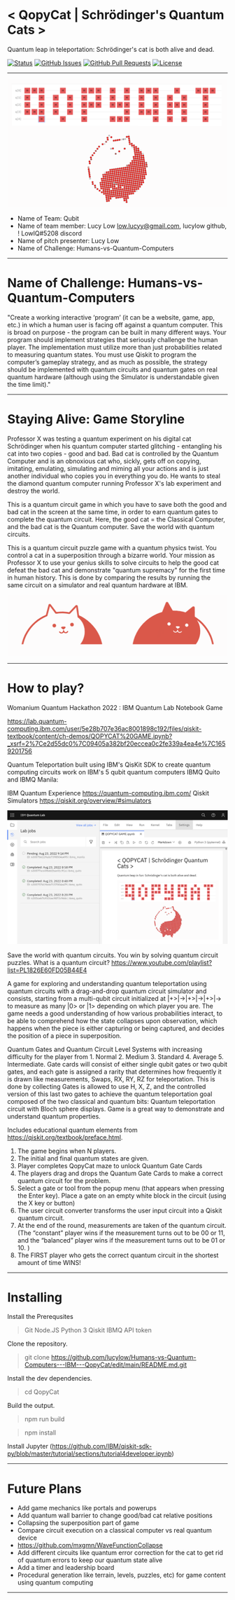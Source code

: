 # < QopyCat | Schrödinger's Quantum Cats >
Quantum leap in teleportation: Schrödinger's cat is both alive and dead.


<div>
  
  [![Status](https://img.shields.io/badge/status-work--in--progress-success.svg)]()
  [![GitHub Issues](https://img.shields.io/github/issues/lucylow/Humans-vs-Quantum-Computers---IBM---QopyCat.svg)](https://github.com/lucylow/Deep-Learning-Mahjong---/issues)
  [![GitHub Pull Requests](https://img.shields.io/github/issues-pr/llucylow/Humans-vs-Quantum-Computers---IBM---QopyCat.svg)](https://github.com/lucylow/Humans-vs-Quantum-Computers---IBM---QopyCat/pulls)
  [![License](https://img.shields.io/bower/l/bootstrap)]()

</div>

---
![](https://github.com/lucylow/Humans-vs-Quantum-Computers---IBM---QopyCat/blob/main/data/Screen%20Shot%202022-08-23%20at%207.54.19%20PM.png?raw=true)


* Name of Team: Qubit
* Name of team member: Lucy Low low.lucyy@gmail.com, lucylow github, ! LowIQ#5208 discord
* Name of pitch presenter: Lucy Low
* Name of Challenge: Humans-vs-Quantum-Computers


---

# Name of Challenge: Humans-vs-Quantum-Computers


"Create a working interactive ‘program’ (it can be a website, game, app, etc.) in which a human user is facing off against a quantum computer. This is broad on purpose - the program can be built in many different ways. Your program should implement strategies that seriously challenge the human player. The implementation must utilize more than just probabilities related to measuring quantum states. You must use Qiskit to program the computer’s gameplay strategy, and as much as possible, the strategy should be implemented with quantum circuits and quantum gates on real quantum hardware (although using the Simulator is understandable given the time limit)."

---

# Staying Alive: Game Storyline


Professor X was testing a quantum experiment on his digital cat Schrödinger when his quantum computer started glitching -  entangling his cat into two copies - good and bad. Bad cat is controlled by the Quantum Computer and is an obnoxious cat who, sickly, gets off on copying, imitating, emulating, simulating and miming all your actions and is just another individual who copies you in everything you do. He wants to steal the diamond quantum computer running Professor X's lab experiment and destroy the world.

This is a quantum circuit game in which you have to save both the good and bad cat in the screen at the same time, in order to earn quantum gates to complete the quantum circuit. Here, the good cat = the Classical Computer, and the bad cat is the Quantum computer.  Save the world with quantum circuits.

This is a quantum circuit puzzle game with a quantum physics twist. You control a cat in a superposition through a bizarre world. Your mission as Professor X to use your genius skills to solve circuits to help the good cat defeat the bad cat and demonstrate "quantum supremacy" for the first time in human history. This is done by comparing the results by running the same circuit on a simulator and real quantum hardware at IBM.


![](https://github.com/lucylow/Humans-vs-Quantum-Computers---IBM---QopyCat/blob/main/data/Screen%20Shot%202022-08-23%20at%207.56.55%20PM.png?raw=true)

---

# How to play? 

Womanium Quantum Hackathon 2022 : IBM Quantum Lab Notebook Game

https://lab.quantum-computing.ibm.com/user/5e28b707e36ac8001898c192/files/qiskit-textbook/content/ch-demos/QOPYCAT%20GAME.ipynb?_xsrf=2%7Ce2d55dc0%7C09405a382bf20eccea0c2fe339a4ea4e%7C1659201756


Quantum Teleportation built using IBM's QisKit SDK to create quantum computing circuits work on  IBM's  5 qubit quantum computers IBMQ Quito and IBMQ Manila: 

IBM Quantum Experience https://quantum-computing.ibm.com/ Qiskit Simulators https://qiskit.org/overview/#simulators


![](https://github.com/lucylow/Humans-vs-Quantum-Computers---IBM---QopyCat/blob/main/data/Screen%20Shot%202022-08-23%20at%209.46.05%20PM.png?raw=true)



Save the world with quantum circuits. You win by solving quantum circuit puzzles. What is a quantum circuit? https://www.youtube.com/playlist?list=PL1826E60FD05B44E4 


A game for exploring and understanding quantum teleportation using quantum circuits with a drag-and-drop quantum circuit simulator and consists, starting from a multi-qubit circuit initialized at |+>|->|+>|->|+>|-> to measure as many |0> or |1> depending on which player you are. The game needs a good understanding of how various probabilities interact, to be able to comprehend how the state collapses upon observation, which happens when the piece is either capturing or being captured, and decides the position of a piece in superposition. 


Quantum Gates and Quantum Circuit Level Systems with increasing difficulty for the player from 1. Normal 2. Medium 3. Standard 4. Average 5. Intermediate. Gate cards will consist of either single qubit gates or two qubit gates, and each gate is assigned a rarity that determines how frequently it is drawn like measurements, Swaps, RX, RY, RZ for teleportation. This is done by collecting Gates is allowed to use H, X, Z, and the controlled version of this last two gates to achieve the quantum teleportation goal composed of the two classical and quantum bits: Quantum teleportation circuit with Bloch sphere displays. Game is a great way to demonstrate and understand quantum properties. 

Includes educational quantum elements from https://qiskit.org/textbook/preface.html.



1. The game begins when N players.
2. The initial and final quantum states are given.
3. Player completes QopyCat maze to unlock Quantum Gate Cards
4. The players drag and drops the Quantum Gate Cards to make a correct quantum circuit for the problem. 
5.  Select a gate or tool from the popup menu (that appears when pressing the Enter key). Place a gate on an empty white block in the circuit (using the X key or button)
6. The user circuit converter transforms the user input circuit into a Qiskit quantum circuit.
7. At the end of the round, measurements are taken of the quantum circuit. (The “constant” player wins if the measurement turns out to be 00 or 11, and the “balanced” player wins if the measurement turns out to be 01 or 10. )
8. The FIRST player who gets the correct quantum circuit in the shortest amount of time WINS!




---

# Installing 


Install the Prerequsites

> Git
> Node.JS
> Python 3
> Qiskit
> IBMQ API token

Clone the repository.

> git clone https://github.com/lucylow/Humans-vs-Quantum-Computers---IBM---QopyCat/edit/main/README.md.git

Install the dev dependencies.

> cd QopyCat

Build the output.

> npm run build

> npm install

Install Jupyter (https://github.com/IBM/qiskit-sdk-py/blob/master/tutorial/sections/tutorial4developer.ipynb)


---

# Future Plans
* Add game mechanics like portals and powerups
* Add quantum wall barrier to change good/bad cat relative positions
* Collapsing the superposition part of game
* Compare circuit execution on a classical computer vs real quantum device
* https://github.com/mxgmn/WaveFunctionCollapse
* Add different circuits like quantum error correction for the cat to get rid of quantum errors to keep our quantum state alive
* Add a timer and leadership board 
* Procedural generation like terrain, levels, puzzles, etc) for game content using quantum computing 

---
